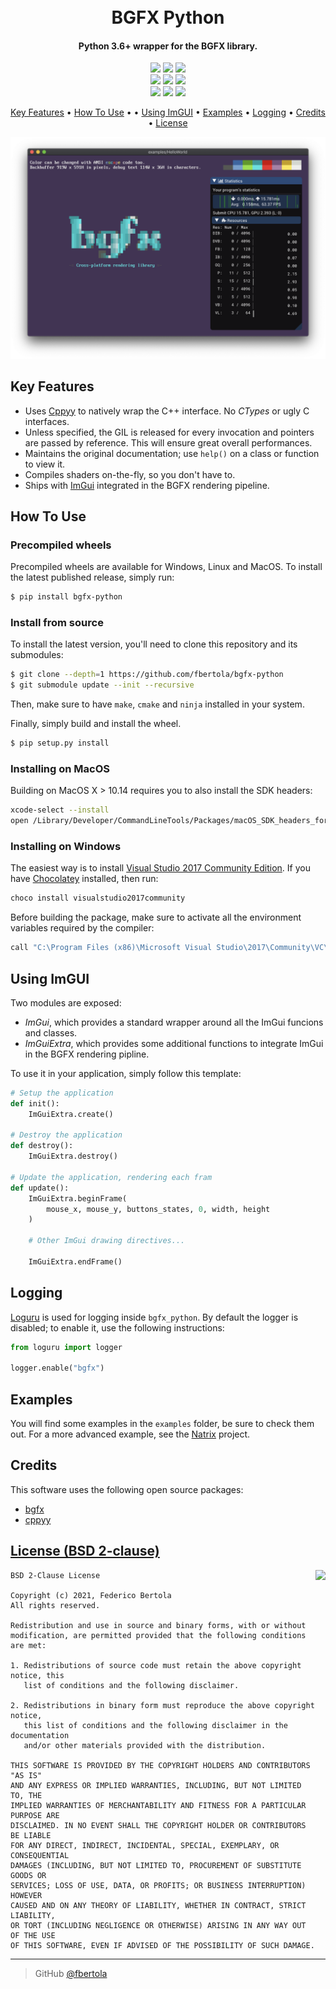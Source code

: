 <h1 align="center"> 
  <br>
  BGFX Python
  <br>
</h1>

<h4 align="center">Python 3.6+ wrapper for the BGFX library.</h4>

<p align="center">
  <img src="https://img.shields.io/pypi/pyversions/bgfx-python">
  <img src="https://img.shields.io/pypi/v/bgfx-python">
  <img src="https://img.shields.io/pypi/wheel/bgfx-python">
  <br />
  <a href="https://github.com/fbertola/bgfx-python/issues"><img src="https://img.shields.io/github/issues/fbertola/bgfx-python.svg"></a>
  <img src="https://img.shields.io/badge/contributions-welcome-orange.svg">
  <a href="https://opensource.org/licenses/BSD"><img src="https://img.shields.io/badge/license-BSD--2%20clause-blue.svg"></a>
  <br />
  <img src="https://github.com/fbertola/bgfx-python/workflows/build/badge.svg">
  <img src="https://github.com/fbertola/bgfx-python/workflows/tests/badge.svg">
  <a href="https://ci.appveyor.com/project/fbertola/bgfx-python/branch/master"><img src="https://ci.appveyor.com/api/projects/status/bu72q2ybqb6eqhbq/branch/master?svg=true"></a>
</p>

<p align="center">
  <a href="#key-features">Key Features</a> •
  <a href="#how-to-use">How To Use</a> • •
  <a href="#using-imgui">Using ImGUI</a> •
  <a href="#examples">Examples</a> •
  <a href="#logging">Logging</a> •
  <a href="#credits">Credits</a> •
  <a href="#license">License</a>
</p>

<p align="center">
  <img src="https://raw.githubusercontent.com/fbertola/bgfx-python/master/examples/helloworld/screenshot.png">
</p>

## Key Features

* Uses [Cppyy](https://cppyy.readthedocs.io/en/latest/) to natively wrap the C++ interface. No _CTypes_ or ugly C interfaces.
* Unless specified, the GIL is released for every invocation and pointers are passed by reference. This will ensure great overall performances.
* Maintains the original documentation; use `help()` on a class or function to view it.
* Compiles shaders on-the-fly, so you don't have to.
* Ships with [ImGui](https://github.com/ocornut/imgui) integrated in the BGFX rendering pipeline.  

## How To Use

### Precompiled wheels

Precompiled wheels are available for Windows, Linux and MacOS.
To install the latest published release, simply run:

```bash
$ pip install bgfx-python
```

### Install from source

To install the latest version, you'll need to clone this repository and its submodules:

```bash
$ git clone --depth=1 https://github.com/fbertola/bgfx-python
$ git submodule update --init --recursive
```

Then, make sure to have `make`, `cmake` and `ninja` installed in your system.

Finally, simply build and install the wheel.

```bash
$ pip setup.py install
``` 

### Installing on MacOS 

Building on MacOS X > 10.14 requires you to also install the SDK headers:

```bash
xcode-select --install
open /Library/Developer/CommandLineTools/Packages/macOS_SDK_headers_for_macOS_10.14.pkg
```

### Installing on Windows

The easiest way is to install [Visual Studio 2017 Community Edition](https://visualstudio.microsoft.com/it/vs/). If you have [Chocolatey](https://chocolatey.org/install) installed, then run:

```bash
choco install visualstudio2017community
```

Before building the package, make sure to activate all the environment variables required by the compiler:

```bash
call "C:\Program Files (x86)\Microsoft Visual Studio\2017\Community\VC\Auxiliary\Build\vcvarsall.bat" x86_amd64
```

## Using ImGUI

Two modules are exposed:
* *ImGui*, which provides a standard wrapper around all the ImGui funcions and classes.
* *ImGuiExtra*, which provides some additional functions to integrate ImGui in the BGFX rendering pipline.

To use it in your application, simply follow this template:

```python
# Setup the application
def init():
    ImGuiExtra.create()

# Destroy the application
def destroy():
    ImGuiExtra.destroy()

# Update the application, rendering each fram
def update():
    ImGuiExtra.beginFrame(
        mouse_x, mouse_y, buttons_states, 0, width, height
    )

    # Other ImGui drawing directives...

    ImGuiExtra.endFrame()
```

## Logging

[Loguru](https://github.com/Delgan/loguru) is used for logging inside `bgfx_python`. By default the logger is disabled; to enable it, use the following instructions:

```python
from loguru import logger

logger.enable("bgfx")
```

## Examples

You will find some examples in the `examples` folder, be sure to check them out.
For a more advanced example, see the [Natrix](https://github.com/fbertola/Natrix) project.

## Credits

This software uses the following open source packages:

- [bgfx](https://github.com/bkaradzic/bgfx)
- [cppyy](https://cppyy.readthedocs.io/en/latest/)


[License (BSD 2-clause)](https://raw.githubusercontent.com/fbertola/bgfx-python/master/LICENSE)
-----------------------------------------------------------------------

<a href="http://opensource.org/licenses/BSD-2-Clause" target="_blank">
<img align="right" src="http://opensource.org/trademarks/opensource/OSI-Approved-License-100x137.png">
</a>

    BSD 2-Clause License
    
    Copyright (c) 2021, Federico Bertola
    All rights reserved.
    
    Redistribution and use in source and binary forms, with or without
    modification, are permitted provided that the following conditions are met:
    
    1. Redistributions of source code must retain the above copyright notice, this
       list of conditions and the following disclaimer.
    
    2. Redistributions in binary form must reproduce the above copyright notice,
       this list of conditions and the following disclaimer in the documentation
       and/or other materials provided with the distribution.
    
    THIS SOFTWARE IS PROVIDED BY THE COPYRIGHT HOLDERS AND CONTRIBUTORS "AS IS"
    AND ANY EXPRESS OR IMPLIED WARRANTIES, INCLUDING, BUT NOT LIMITED TO, THE
    IMPLIED WARRANTIES OF MERCHANTABILITY AND FITNESS FOR A PARTICULAR PURPOSE ARE
    DISCLAIMED. IN NO EVENT SHALL THE COPYRIGHT HOLDER OR CONTRIBUTORS BE LIABLE
    FOR ANY DIRECT, INDIRECT, INCIDENTAL, SPECIAL, EXEMPLARY, OR CONSEQUENTIAL
    DAMAGES (INCLUDING, BUT NOT LIMITED TO, PROCUREMENT OF SUBSTITUTE GOODS OR
    SERVICES; LOSS OF USE, DATA, OR PROFITS; OR BUSINESS INTERRUPTION) HOWEVER
    CAUSED AND ON ANY THEORY OF LIABILITY, WHETHER IN CONTRACT, STRICT LIABILITY,
    OR TORT (INCLUDING NEGLIGENCE OR OTHERWISE) ARISING IN ANY WAY OUT OF THE USE
    OF THIS SOFTWARE, EVEN IF ADVISED OF THE POSSIBILITY OF SUCH DAMAGE.


---

> GitHub [@fbertola](https://github.com/fbertola)

